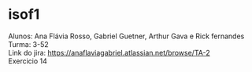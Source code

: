 # isof1
Alunos: Ana Flávia Rosso, Gabriel Guetner, Arthur Gava e Rick fernandes <br>
Turma: 3-52<br>
Link do jira: https://anaflaviagabriel.atlassian.net/browse/TA-2 <br>
Exercicio 14

